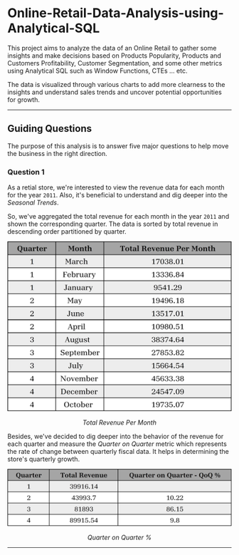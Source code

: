 # Online-Retail-Data-Analysis-using-Analytical-SQL
This project aims to analyze the data of an Online Retail to gather some insights and make decisions based on Products Popularity, Products and Customers Profitability, Customer Segmentation, and some other metrics using Analytical SQL such as Window Functions, CTEs ... etc.

The data is visualized through various charts to add more clearness to the insights and understand sales trends and uncover potential opportunities for growth.

---

## Guiding Questions ##

The purpose of this analysis is to answer five major questions to help move the business in the right direction.

### Question 1 ###

As a retial store, we're interested to view the revenue data for each month for the year `2011`. Also, it's beneficial to understand and dig deeper into the *Seasonal Trends*.

So, we've aggregated the total revenue for each month in the year `2011` and shown the corresponding quarter. The data is sorted by total revenue in descending order partitioned by quarter.

<div align="center">
  <img src="images/seasonal-trends.jpg" alt="Image" width=700>
  <p><em>Total Revenue Per Month</em></p>
</div>

Besides, we've decided to dig deeper into the behavior of the revenue for each quarter and measure the *Quarter on Quarter* metric which represents the rate of change between quarterly fiscal data. It helps in determining the store's quarterly growth.

<div align="center">
  <img src="images/QoQ.jpg" alt="Image" width=700>
  <p><em>Quarter on Quarter %</em></p>
</div>

---
